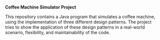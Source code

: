 **Coffee Machine Simulator Project**

This repository contains a Java program that simulates a coffee machine, using the implementation of three different design patterns. The project tries to show the application of these design patterns in a real-world scenario, flexibility, and maintainability of the code.

